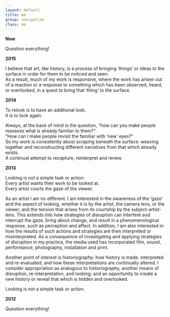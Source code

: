 ```yaml
---
layout: default
title: me
group: navigation
class: me
---
```

<b>Now</b>

Question everything!

<b>2015</b>

I believe that art, like history, is a process of bringing ‘things’ or ideas to the surface in order for them to be noticed and seen.</br>
As a result, much of my work is responsive, where the work has arisen out of a reaction or a response to something which has been observed, heard, or overlooked, in a quest to bring that ‘thing’ to the surface.</br> 


<b>2014</b>

To relook is to have an additional look.</br>
It is to look again.</br>

Always, at the back of mind is the question, “how can you make people reassess what is already familiar to them?”</br>
“How can I make people revisit the familiar with ‘new’ eyes?”</br>
So my work is consistently about scraping beneath the surface: weaving together and reconstructing different narratives from that which already exists.</br>
A continual attempt to recapture, reinterpret and renew.

<b>2013</b>

Looking is not a simple task or action.</br> 
Every artist wants their work to be looked at.</br> 
Every artist courts the gaze of the viewer.</br>

As an artist I am no different. I am interested in the awareness of the ‘gaze’ and the aspect of looking, whether it is by the artist, the camera lens, or the viewer, and the tension that arises from its courtship by the subject-artist-lens. This extends into how strategies of disruption can interfere and interrupt the gaze, bring about change, and result in a phenomenological response, such as perception and affect. In addition, I am also interested in how the results of such actions and strategies are then interpreted or misinterpreted. As a consequence of investigating and applying strategies of disruption in my practice, the media used has incorporated film, sound, performance, photography, installation and print. 

Another point of interest is historiography: how history is made, interpreted and re-evaluated; and how these interpretations are continually altered. I consider appropriation as analogous to historiography, another means of disruption, re-interpretation, and looking; and an opportunity to create a new history or reveal that which is hidden and overlooked. 

Looking is not a simple task or action.

<b>2012</b>

Question everything!
